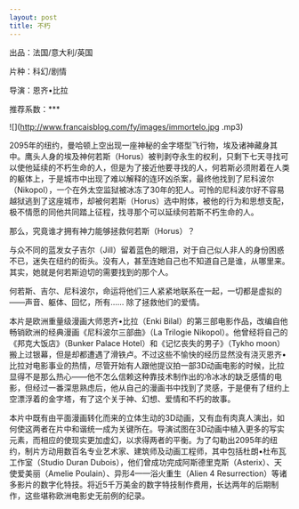 ```yaml
---
layout: post
title: 不朽
---
```


出品：法国/意大利/英国

片种：科幻/剧情

导演：恩齐•比拉

推荐系数：***

![](http://www.francaisblog.com/fy/images/immortelo.jpg .mp3)

2095年的纽约，曼哈顿上空出现一座神秘的金字塔型飞行物，埃及诸神藏身其中。鹰头人身的埃及神何若斯（Horus）被判剥夺永生的权利，只剩下七天寻找可以使他延续的不朽生命的人，但是为了接近他要寻找的人，何若斯必须附着在人类的躯体上，于是城市中出现了难以解释的连环凶杀案，最终他找到了尼科波尔（Nikopol），一个在外太空监狱被冰冻了30年的犯人。可怜的尼科波尔好不容易越狱逃到了这座城市，却被何若斯（Horus）选中附体，被他的行为和思想支配，极不情愿的同他共同踏上征程，找寻那个可以延续何若斯不朽生命的人。

那么，究竟谁才拥有神力能够拯救何若斯（Horus）？

与众不同的蓝发女子吉尔（Jill）留着蓝色的眼泪，对于自己似人非人的身份困惑不已，迷失在纽约的街头。没有人，甚至连她自己也不知道自己是谁，从哪里来。其实，她就是何若斯迫切的需要找到的那个人。

何若斯、吉尔、尼科波尔，命运将他们三人紧紧地联系在一起，一切都是虚拟的——声音、躯体、回忆，所有…… 除了拯救他们的爱情。

本片是欧洲重量级漫画大师恩齐•比拉（Enki Bilal）的第三部电影作品，改编自他畅销欧洲的经典漫画《尼科波尔三部曲》（La Trilogie Nikopol）。他曾经将自己的《邦克大饭店》（Bunker Palace Hotel）和《记忆丧失的男子》（Tykho moon）搬上过银幕，但是却都遭遇了滑铁卢。不过这些不愉快的经历显然没有浇灭恩齐•比拉对电影事业的热情，尽管开始有人跟他提议拍一部3D动画电影的时候，比拉显得不是那么热心——他不怎么信赖这种靠技术制作出的冷冰冰的缺乏感情的电影，但经过一番深思熟虑后，他从自己的漫画书中找到了灵感，于是便有了纽约上空漂浮着的金字塔，有了这个关于神、幻想、爱情和不朽的故事。

本片中既有由平面漫画转化而来的立体生动的3D动画，又有血有肉真人演出，如何使这两者在片中和谐统一成为关键所在。导演试图在3D动画中植入更多的写实元素，而相应的使现实更加虚幻，以求得两者的平衡。为了勾勒出2095年的纽约，制片方动用数百名专业艺术家、建筑师及动画工程师，其中包括杜朗•杜布瓦工作室（Studio Duran Dubois），他们曾成功完成阿斯德里克斯（Asterix）、天使爱美丽（Amelie Poulain）、异形4——浴火重生（Alien 4 Resurrection）等诸多影片的数字化特技。将近5千万美金的数字特技制作费用，长达两年的后期制作，这些堪称欧洲电影史无前例的纪录。

